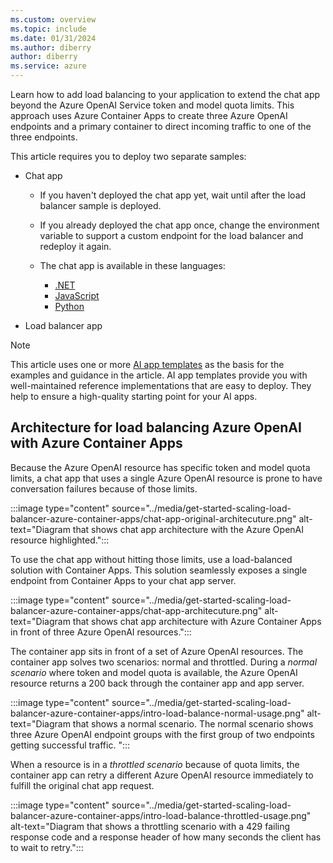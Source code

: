 ```yaml
---
ms.custom: overview
ms.topic: include
ms.date: 01/31/2024
ms.author: diberry
author: diberry
ms.service: azure
---
```


Learn how to add load balancing to your application to extend the chat app beyond the Azure OpenAI Service token and model quota limits. This approach uses Azure Container Apps to create three Azure OpenAI endpoints and a primary container to direct incoming traffic to one of the three endpoints.

This article requires you to deploy two separate samples:

* Chat app
    * If you haven't deployed the chat app yet, wait until after the load balancer sample is deployed.
    * If you already deployed the chat app once, change the environment variable to support a custom endpoint for the load balancer and redeploy it again.
    * The chat app is available in these languages:

        * [.NET](/dotnet/ai/get-started-app-chat-template)
        * [JavaScript](/azure/developer/javascript/get-started-app-chat-template)
        * [Python](/azure/developer/python/get-started-app-chat-template)

* Load balancer app

> [!NOTE]
> This article uses one or more [AI app templates](/azure/developer/ai/intelligent-app-templates) as the basis for the examples and guidance in the article. AI app templates provide you with well-maintained reference implementations that are easy to deploy. They help to ensure a high-quality starting point for your AI apps.

## Architecture for load balancing Azure OpenAI with Azure Container Apps

Because the Azure OpenAI resource has specific token and model quota limits, a chat app that uses a single Azure OpenAI resource is prone to have conversation failures because of those limits.

:::image type="content" source="../media/get-started-scaling-load-balancer-azure-container-apps/chat-app-original-architecuture.png" alt-text="Diagram that shows chat app architecture with the Azure OpenAI resource highlighted.":::

To use the chat app without hitting those limits, use a load-balanced solution with Container Apps. This solution seamlessly exposes a single endpoint from Container Apps to your chat app server.

:::image type="content" source="../media/get-started-scaling-load-balancer-azure-container-apps/chat-app-architecuture.png" alt-text="Diagram that shows chat app architecture with Azure Container Apps in front of three Azure OpenAI resources.":::

The container app sits in front of a set of Azure OpenAI resources. The container app solves two scenarios: normal and throttled. During a *normal scenario* where token and model quota is available, the Azure OpenAI resource returns a 200 back through the container app and app server.

:::image type="content" source="../media/get-started-scaling-load-balancer-azure-container-apps/intro-load-balance-normal-usage.png" alt-text="Diagram that shows a normal scenario. The normal scenario shows three Azure OpenAI endpoint groups with the first group of two endpoints getting successful traffic. ":::

When a resource is in a *throttled scenario* because of quota limits, the container app can retry a different Azure OpenAI resource immediately to fulfill the original chat app request.

:::image type="content" source="../media/get-started-scaling-load-balancer-azure-container-apps/intro-load-balance-throttled-usage.png" alt-text="Diagram that shows a throttling scenario with a 429 failing response code and a response header of how many seconds the client has to wait to retry.":::

